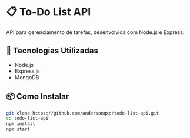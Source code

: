 # 📋 To-Do List API

API para gerenciamento de tarefas, desenvolvida com Node.js e Express.

## 🚀 Tecnologias Utilizadas
- Node.js
- Express.js
- MongoDB

## 📦 Como Instalar
```bash
git clone https://github.com/andersonqxd/todo-list-api.git
cd todo-list-api
npm install
npm start
